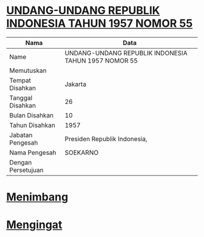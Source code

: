 # [UNDANG-UNDANG REPUBLIK INDONESIA TAHUN 1957 NOMOR 55](http://example.org/legal/document/uu/1957/55)

| Nama | Data |
| ------ | ----- |
|Name|UNDANG-UNDANG REPUBLIK INDONESIA TAHUN 1957 NOMOR 55|
|Memutuskan||
|Tempat Disahkan|Jakarta|
|Tanggal Disahkan|26|
|Bulan Disahkan|10|
|Tahun Disahkan|1957|
|Jabatan Pengesah|Presiden Republik Indonesia,|
|Nama Pengesah|SOEKARNO|
|Dengan Persetujuan||
# [Menimbang](http://example.org/legal/document/uu/1957/55/menimbang)

# [Mengingat](http://example.org/legal/document/uu/1957/55/mengingat)
